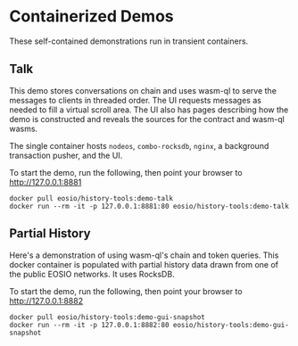 # Containerized Demos

These self-contained demonstrations run in transient containers.

## Talk

This demo stores conversations on chain and uses wasm-ql to serve the messages to clients 
in threaded order. The UI requests messages as needed to fill a virtual scroll area. The
UI also has pages describing how the demo is constructed and reveals the sources for the
contract and wasm-ql wasms.

The single container hosts `nodeos`, `combo-rocksdb`, `nginx`, a background transaction
pusher, and the UI.

To start the demo, run the following, then point your browser to http://127.0.0.1:8881

```
docker pull eosio/history-tools:demo-talk
docker run --rm -it -p 127.0.0.1:8881:80 eosio/history-tools:demo-talk
```

## Partial History

Here's a demonstration of using wasm-ql's chain and token queries. This docker container
is populated with partial history data drawn from one of the public EOSIO networks.
It uses RocksDB.

To start the demo, run the following, then point your browser to http://127.0.0.1:8882

```
docker pull eosio/history-tools:demo-gui-snapshot
docker run --rm -it -p 127.0.0.1:8882:80 eosio/history-tools:demo-gui-snapshot
```
